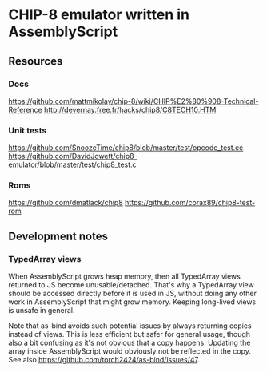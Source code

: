 # CHIP-8 emulator written in AssemblyScript

## Resources

### Docs

https://github.com/mattmikolay/chip-8/wiki/CHIP%E2%80%908-Technical-Reference
http://devernay.free.fr/hacks/chip8/C8TECH10.HTM

### Unit tests

https://github.com/SnoozeTime/chip8/blob/master/test/opcode_test.cc
https://github.com/DavidJowett/chip8-emulator/blob/master/test/chip8_test.c

### Roms

https://github.com/dmatlack/chip8
https://github.com/corax89/chip8-test-rom

## Development notes

### TypedArray views

When AssemblyScript grows heap memory, then all TypedArray views returned to JS become unusable/detached.
That's why a TypedArray view should be accessed directly before it is used in JS, without doing any other work in AssemblyScript that might grow memory. Keeping long-lived views is unsafe in general.

Note that as-bind avoids such potential issues by always returning copies instead of views.
This is less efficient but safer for general usage, though also a bit confusing as it's not obvious that a copy happens. Updating the array inside AssemblyScript would obviously not be reflected in the copy.
See also https://github.com/torch2424/as-bind/issues/47.
